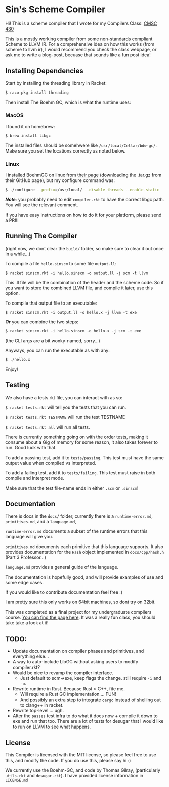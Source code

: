 # Sin's Scheme Compiler #

Hi! This is a scheme compiler that I wrote for my Compilers Class:
[CMSC 430](https://www.cs.umd.edu/class/fall2017/cmsc430/)

This is a mostly working compiler from some non-standards compliant Scheme to LLVM IR.
For a comprehensive idea on how this works (from scheme to llvm ir),
I would recommend you check the class webpage, or ask me to write a blog-post,
becuase that sounds like a fun post idea!

## Installing Dependencies ##

Start by installing the threading library in Racket:

```bash
$ raco pkg install threading
```

Then install The Boehm GC, which is what the runtime uses:

### MacOS ###
I found it on homebrew:

```bash
$ brew install libgc
```

The installed files should be somehwere like `/usr/local/Cellar/bdw-gc/`. Make sure you
set the locations correctly as noted below.

### Linux ###

I installed BoehmGC on linux from [their page](https://www.hboehm.info/gc/simple_example.html) (downloading the .tar.gz from their GitHub page),
but my configure command was:

```bash
$ ./configure --prefix=/usr/local/ --disable-threads --enable-static
```

***Note***: you probably need to edit `compiler.rkt` to have the correct libgc path.
You will see the relevant comment.

If you have easy instructions on how to do it for your platform, please send a PR!!!

## Running The Compiler ##

(right now, we dont clear the `build/` folder, so make sure to clear it out once in a while...)

To compile a file `hello.sinscm` to some file `output.ll`:

`$ racket sinscm.rkt -i hello.sinscm -o output.ll -j scm -t llvm`

This .ll file will be the combination of the header and the scheme code.
So if you want to store the combined LLVM file, and compile it later,
use this option.

To compile that output file to an executable:

`$ racket sinscm.rkt -i output.ll -o hello.x -j llvm -t exe`

***Or*** you can combine the two steps:

`$ racket sinscm.rkt -i hello.sinscm -o hello.x -j scm -t exe`

(the CLI args are a bit wonky-named, sorry...)

Anyways, you can run the executable as with any:

`$ ./hello.x`

Enjoy!


## Testing ##

We also have a tests.rkt file, you can interact with as so:


`$ racket tests.rkt` will tell you the tests that you can run.

`$ racket tests.rkt TESTNAME` will run the test TESTNAME

`$ racket tests.rkt all` will run all tests.

There is currently something going on with the order tests,
making it consume about a Gig of memory for some reason,
it also takes forever to run. Good luck with that.

To add a passing test, add it to `tests/passing`.
This test must have the same output value when compiled vs interpreted.

To add a failing test, add it to `tests/failing`.
This test must raise in both compile and interpret mode.

Make sure that the test file-name ends in either `.scm` or `.sinscm`!

## Documentation ##

There is docs in the `docs/` folder,
currently there is a `runtime-error.md`, `primitives.md`, and a `language.md`,

`runtime-error.md` documents a subset of the runtime errors
that this language will give you.

`primitives.md` documents each primitive that this language supports.
It also provides documentation for the `Hash` object implemented in `docs/cpp/hash.h`
(Part 3 Professor...)

`language.md` provides a general guide of the language.

The documentation is hopefully good, and will provide examples of use and
some edge cases.

If you would like to contribute documentation feel free :)

I am pretty sure this only works on 64bit machines, so dont try on 32bit.

This was completed as a final project for my undergraduate compilers course.
[You can find the page here]([https://www.cs.umd.edu/class/fall2017/cmsc430/).
It was a really fun class, you should take take a look at it!

## TODO: ##

* Update documentation on compiler phases and primitives, and everything else...
* A way to auto-include LibGC without asking users to modify compiler.rkt?
* Would be nice to revamp the compiler interface.
	* Just default to scm->exe, keep flags the change. still require `-i` and `-o`.
* Rewrite runtime in Rust. Because Rust > C++, fite me.
	* Will require a Rust GC implementation.... FUN!
	* And possibly an extra step to integrate `cargo` instead of shelling out to clang++ in racket.
* Rewrite top-level ... ugh.
* Alter the `passes` test infra to do what it does now + compile it down to exe and run that too. There are a lot of tests for desugar that I would like to run on LLVM to see what happens.

## License ##

This Compiler is licensed with the MIT license, so please feel free to use this,
and modify the code. If you do use this, please say hi :)

We currently use the Boehm-GC, and code by Thomas Gilray,
(particularly `utils.rkt` and `desugar.rkt`). I have provided license information in `LICENSE.md`
